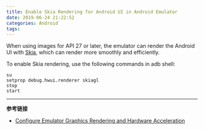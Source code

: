 ```yaml
---
title: Enable Skia Rendering for Android UI in Android Emulator
date: 2019-06-24 21:22:52
categories: Android
tags:
---
```

When using images for API 27 or later, the emulator can render the Android UI with [Skia](https://skia.org/), which can render more smoothly and efficiently.

To enable Skia rendering, use the following commands in adb shell:

```
su
setprop debug.hwui.renderer skiagl
stop
start
```

---

**参考链接**

+ [Configure Emulator Graphics Rendering and Hardware Acceleration](https://developer.android.com/studio/run/emulator-acceleration#skia-emulator)
